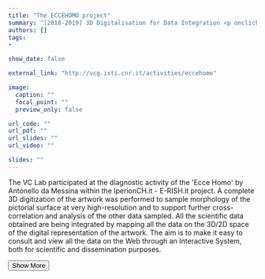 ```yaml
---
title: "The ECCEHOMO project"
summary: "[2018-2019] 3D Digitalisation for Data Integration <p onclick='this.style.display=\"block\"; event.preventDefault();' style='overflow: hidden; display: -webkit-box; -webkit-line-clamp: 3; -webkit-box-orient: vertical;'>The VC Lab participated at the diagnostic activity of the 'Ecce Homo' by Antonello da Messina within the IperionCH.it - E-RISH.it project. A complete 3D digitization of the artwork was performed to sample morphology of the pictorial surface at very high-resolution and to support further cross-correlation and analysis of the other data sampled. All the scientific data obtained are being integrated by mapping all the data on the 3D/2D space of the digital representation of the artwork. The aim is to make it easy to consult and view all the data on the Web through an Interactive System, both for scientific and dissemination purposes.</p>"
authors: []
tags: 
- 

show_date: false

external_link: "http://vcg.isti.cnr.it/activities/eccehomo"

image:
  caption: ""
  focal_point: ""
  preview_only: false

url_code: ""
url_pdf: ""
url_slides: ""
url_video: ""

slides: ""
---
```

<p>The VC Lab participated at the diagnostic activity of the 'Ecce Homo' by Antonello da Messina within the IperionCH.it - E-RISH.it project. A complete 3D digitization of the artwork was performed to sample morphology of the pictorial surface at very high-resolution and to support further cross-correlation and analysis of the other data sampled. All the scientific data obtained are being integrated by mapping all the data on the 3D/2D space of the digital representation of the artwork. The aim is to make it easy to consult and view all the data on the Web through an Interactive System, both for scientific and dissemination purposes.</p>
<button onclick="console.log('a')">Show More</button>
